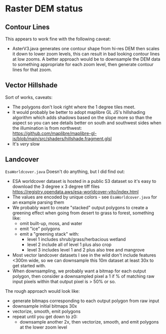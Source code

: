 # Raster DEM status

## Contour Lines

This appears to work fine with the following caveat:

- AsterV3.java generates one contour shape from hi-res DEM then scales it down to lower zoom levels, this can result in
  bad looking contour lines at low zooms. A better approach would be to downsample the DEM data to something appropriate
  for each zoom level, then generate contour lines for that zoom.

## Vector Hillshade

Sort of works, caveats:

- The polygons don't look right where the 1 degree tiles meet.
- It would probably be better to adopt maplibre GL JS's hillshading algorithm which adds shadows based on the slope more
  so than the aspect so you can see details better on south and southwest sides when the illumination is from
  northwest: https://github.com/maplibre/maplibre-gl-js/blob/main/src/shaders/hillshade.fragment.glsl
- It's _very_ slow

## Landcover

`EsaWorldcover.java` Doesn't do anything, but I did find out:

- ESA worldcover dataset is hosted in a public S3 dataset so it's easy to download the 3 degree x 3 degree tiff
  files https://registry.opendata.aws/esa-worldcover-vito/index.html
- The values are encoded by unique colors - see `EsaWorldcover.java` for an example parsing them
- We probably want to create "stacked" output polygons to create a greening effect when going from desert to grass to
  forest, something like:
  - omit built-up, moss, and water
  - emit "ice" polygons
  - emit a "greening stack" with:
    - level 1 includes shrub/grass/herbacious wetland
    - level 2 include all of level 1 plus also crop
    - level 3 includes level 1 and 2 plus also tree and mangrove
- Most vector landcover datasets I see in the wild don't include features <300m wide, so we can downsample this 10m
  dataset at least 30x to get started with.
- When downsampling, we probably want a bitmap for each output polygon, then consider a downsampled pixel a 1 if % of
  matching raw input pixels within that output pixel is > 50% or so.

The rough approach would look like:

- generate bitmaps corresponding to each output polygon from raw input
- downsample initial bitmaps 30x
- vectorize, smooth, emit polygons
- repeat until you get down to z0:
  - downsample another 2x, then vectorize, smooth, and emit polygons at the lower zoom level
